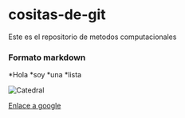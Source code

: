 # cositas-de-git
Este es el repositorio de metodos computacionales
### Formato markdown 

*Hola
*soy
*una
*lista

![Catedral](https://commons.wikimedia.org/wiki/File:Parroquia_villa_de_leyva.jpg#/media/File:Parroquia_villa_de_leyva.jpg)


[Enlace a google](https://www.google.com)
